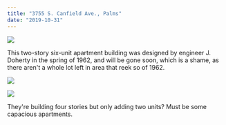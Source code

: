 ```yaml
---
title: "3755 S. Canfield Ave., Palms"
date: "2019-10-31"
---
```


![](/images/9c385-screen-shot-2019-10-30-at-3.30.25-pm.jpg)

This two-story six-unit apartment building was designed by engineer J. Doherty in the spring of 1962, and will be gone soon, which is a shame, as there aren't a whole lot left in area that reek so of 1962.

![](/images/Screen-Shot-2019-10-30-at-3.30.57-PM-1024x573.jpg)

![](/images/d8af7-screen-shot-2019-10-30-at-3.33.13-pm.jpg)

They're building four stories but only adding two units? Must be some capacious apartments.
